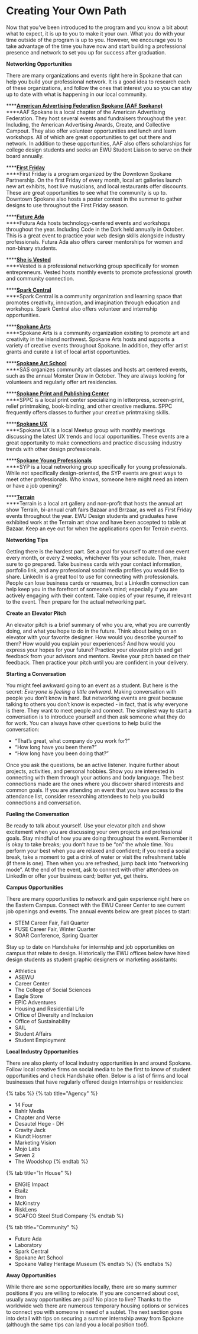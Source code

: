 # Creating Your Own Path

Now that you’ve been introduced to the program and you know a bit about what to expect, it is up to you to make it your own. What you do with your time outside of the program is up to you. However, we encourage you to take advantage of the time you have now and start building a professional presence and network to set you up for success after graduation.

**Networking Opportunities**

There are many organizations and events right here in Spokane that can help you build your professional network. It is a good idea to research each of these organizations, and follow the ones that interest you so you can stay up to date with what is happening in our local community.

\*\*\*\*[**American Advertising Federation Spokane \(AAF Spokane\)**](http://aafspokane.com/)  
****AAF Spokane is a local chapter of the American Advertising Federation. They host several events and fundraisers throughout the year. Including, the American Advertising Awards, Create, and Collective Campout. They also offer volunteer opportunities and lunch and learn workshops. All of which are great opportunities to get out there and network. In addition to these opportunities, AAF also offers scholarships for college design students and seeks an EWU Student Liaison to serve on their board annually.

\*\*\*\*[**First Friday**](https://downtownspokane.org/first-friday/)  
****First Friday is a program organized by the Downtown Spokane Partnership. On the first Friday of every month, local art galleries launch new art exhibits, host live musicians, and local restaurants offer discounts. These are great opportunities to see what the community is up to. Downtown Spokane also hosts a poster contest in the summer to gather designs to use throughout the First Friday season.

\*\*\*\*[**Future Ada**](https://futureada.org/)  
****Futura Ada hosts technology-centered events and workshops throughout the year. Including Code in the Dark held annually in October. This is a great event to practice your web design skills alongside industry professionals. Futura Ada also offers career mentorships for women and non-binary students.

\*\*\*\*[**She is Vested**](https://www.sheisvested.com/)  
****Vested is a professional networking group specifically for women entrepreneurs. Vested hosts monthly events to promote professional growth and community connection.

\*\*\*\*[**Spark Central**](https://spark-central.org/)  
****Spark Central is a community organization and learning space that promotes creativity, innovation, and imagination through education and workshops. Spark Central also offers volunteer and internship opportunities.

\*\*\*\*[**Spokane Arts**](https://spokanearts.org/)  
****Spokane Arts is a community organization existing to promote art and creativity in the inland northwest. Spokane Arts hosts and supports a variety of creative events throughout Spokane. In addition, they offer artist grants and curate a list of local artist opportunities.

\*\*\*\*[**Spokane Art School**](http://spokaneartschool.net/)  
****SAS organizes community art classes and hosts art centered events, such as the annual Monster Draw in October. They are always looking for volunteers and regularly offer art residencies.

\*\*\*\*[**Spokane Print and Publishing Center**](https://www.facebook.com/spokaneprint/)  
****SPPC is a local print center specializing in letterpress, screen-print, relief printmaking, book-binding, and other creative mediums. SPPC frequently offers classes to further your creative printmaking skills.

\*\*\*\*[**Spokane UX**](https://www.spokaneux.com/)  
****Spokane UX is a local Meetup group with monthly meetings discussing the latest UX trends and local opportunities. These events are a great opportunity to make connections and practice discussing industry trends with other design professionals.

\*\*\*\*[**Spokane Young Professionals**](https://www.spokaneux.com/)  
****SYP is a local networking group specifically for young professionals. While not specifically design-oriented, the SYP events are great ways to meet other professionals. Who knows, someone here might need an intern or have a job opening?

\*\*\*\*[**Terrain**](https://www.terrainspokane.com/)  
****Terrain is a local art gallery and non-profit that hosts the annual art show Terrain, bi-annual craft fairs Bazaar and Brrzaar, as well as First Friday events throughout the year. EWU Design students and graduates have exhibited work at the Terrain art show and have been accepted to table at Bazaar. Keep an eye out for when the applications open for Terrain events.

**Networking Tips**

Getting there is the hardest part. Set a goal for yourself to attend one event every month, or every 2 weeks, whichever fits your schedule. Then, make sure to go prepared. Take business cards with your contact information, portfolio link, and any professional social media profiles you would like to share. LinkedIn is a great tool to use for connecting with professionals. People can lose business cards or resumes, but a LinkedIn connection can help keep you in the forefront of someone’s mind; especially if you are actively engaging with their content. Take copies of your resume, if relevant to the event. Then prepare for the actual networking part.

**Create an Elevator Pitch**

An elevator pitch is a brief summary of who you are, what you are currently doing, and what you hope to do in the future. Think about being on an elevator with your favorite designer. How would you describe yourself to them? How would you explain your experiences? And how would you express your hopes for your future? Practice your elevator pitch and get feedback from your advisors and mentors. Revise your pitch based on their feedback. Then practice your pitch until you are confident in your delivery.

**Starting a Conversation**

You might feel awkward going to an event as a student. But here is the secret: _Everyone is feeling a little awkward_. Making conversation with people you don’t know is hard. But networking events are great because talking to others you don’t know is expected - in fact, that is why everyone is there. They want to meet people and connect. The simplest way to start a conversation is to introduce yourself and then ask someone what they do for work. You can always have other questions to help build the conversation:

* “That’s great, what company do you work for?”
* “How long have you been there?”
* “How long have you been doing that?”

Once you ask the questions, be an active listener. Inquire further about projects, activities, and personal hobbies. Show you are interested in connecting with them through your actions and body language. The best connections made are the ones where you discover shared interests and common goals. If you are attending an event that you have access to the attendance list, consider researching attendees to help you build connections and conversation.

**Fueling the Conversation**

Be ready to talk about yourself. Use your elevator pitch and show excitement when you are discussing your own projects and professional goals. Stay mindful of how you are doing throughout the event. Remember it is okay to take breaks; you don’t have to be “on” the whole time. You perform your best when you are relaxed and confident; if you need a social break, take a moment to get a drink of water or visit the refreshment table \(if there is one\). Then when you are refreshed, jump back into “networking mode”. At the end of the event, ask to connect with other attendees on LinkedIn or offer your business card; better yet, get theirs.

**Campus Opportunities**

There are many opportunities to network and gain experience right here on the Eastern Campus. Connect with the EWU Career Center to see current job openings and events. The annual events below are great places to start:

* STEM Career Fair, Fall Quarter
* FUSE Career Fair, Winter Quarter
* SOAR Conference, Spring Quarter

Stay up to date on Handshake for internship and job opportunities on campus that relate to design. Historically the EWU offices below have hired design students as student graphic designers or marketing assistants:

* Athletics
* ASEWU
* Career Center
* The College of Social Sciences
* Eagle Store
* EPIC Adventures
* Housing and Residential Life
* Office of Diversity and Inclusion
* Office of Sustainability
* SAIL
* Student Affairs
* Student Employment

**Local Industry Opportunities**

There are also plenty of local industry opportunities in and around Spokane. Follow local creative firms on social media to be the first to know of student opportunities and check Handshake often. Below is a list of firms and local businesses that have regularly offered design internships or residencies:

{% tabs %}
{% tab title="Agency" %}
* 14 Four
* Bahlr Media
* Chapter and Verse
* Desautel Hege - DH
* Gravity Jack
* Klundt Hosmer
* Marketing Vision
* Mojo Labs
* Seven 2
* The Woodshop
{% endtab %}

{% tab title="In House" %}
* ENGIE Impact
* Etailz
* Itron
* McKinstry
* RiskLens
* SCAFCO Steel Stud Company
{% endtab %}

{% tab title="Community" %}
* Future Ada
* Laboratory
* Spark Central
* Spokane Art School
* Spokane Valley Heritage Museum
{% endtab %}
{% endtabs %}

**Away Opportunities**

While there are some opportunities locally, there are so many summer positions if you are willing to relocate. If you are concerned about cost, usually away opportunities are paid! No place to live? Thanks to the worldwide web there are numerous temporary housing options or services to connect you with someone in need of a sublet. The next section goes into detail with tips on securing a summer internship away from Spokane \(although the same tips can land you a local position too!\).

